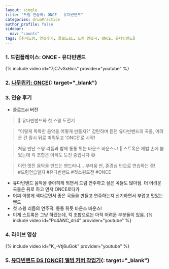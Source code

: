 ```yaml
---
layout: single
title: "드럼 연습곡: ONCE - 유다빈밴드"
categories: drumPractice
author_profile: false
sidebar:
  nav: "counts"
tags: [취미드럼, 연습후기, 클로드ai, 드럼 연습곡, ONCE, 유다빈밴드]
---
```


### 1. 드럼플레이스: ONCE - 유다빈밴드

{% include video id="7jC7vSx6ics" provider="youtube" %}


### 2. [나무위키: ONCE](https://namu.wiki/w/%EC%9C%A0%EB%8B%A4%EB%B9%88%EB%B0%B4%EB%93%9C#s-4.2.10){: target="_blank"}

### 3. 연습 후기
- 클로드ai 버전
> 🎸 유다빈밴드와 첫 스윙 도전기

> "이렇게 독특한 음악을 어떻게 만들지?"
> 감탄하며 듣던 유다빈밴드의 곡들,
> 어려운 건 잠시 뒤로 미뤄두고 'ONCE'로 시작! 

> 처음 만난 스윙 리듬과 함께
> 통통 튀는 바운스 바운스~! 🦘
> 스트록은 제법 손에 붙었는데
> 킥 조합은 아직도 도전 중입니다 😅

> 이런 멋진 음악을 만드는 밴드라니...
> 부러움 반, 존경심 반으로 연습하는 중!<br>
> #드럼연습일지 #유다빈밴드 #첫스윙도전 #ONCE

- 유다빈밴드 음악을 좋아하게 되면서 드럼 연주하고 싶은 곡들도 많아짐. 더 어려운 곡들은 뒤로 하고 먼저 ONCE로다가
- 어찌 이렇게 색다르면서 좋은 곡들을 만들고 연주하는지 신기하면서 부럽고 멋있는 밴드
- 첫 스윙 리듬의 연주곡. 통통 튀듯 바운스 바운스!
- 이게 스트록은 그냥 하겠는데, 킥 조합으로는 아직 어려운 부분들이 있음.
{% include video id="Pc4ANC_dri4" provider="youtube" %}

### 4. 라이브 영상
{% include video id="K_-Vtj6uGok" provider="youtube" %}

### 5. [유다빈밴드 DS [ONCE] 앨범 커버 작업기](https://genie.co.kr/magazine/subMain?ctid=1&mgz_seq=13700){: target="_blank"}
